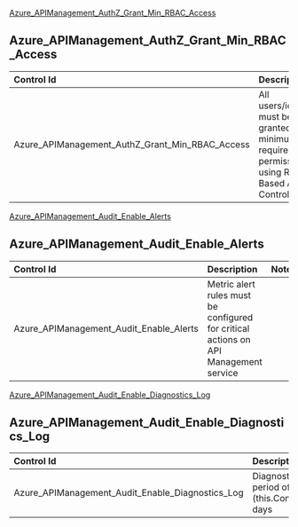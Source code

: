 [Azure_APIManagement_AuthZ_Grant_Min_RBAC_Access](#Azure_APIManagement_AuthZ_Grant_Min_RBAC_Access)
## Azure_APIManagement_AuthZ_Grant_Min_RBAC_Access
|Control Id|Description|Notes|
|:---------|:----------|:-------------|
|Azure_APIManagement_AuthZ_Grant_Min_RBAC_Access|All users/identities must be granted minimum required permissions using Role Based Access Control (RBAC)||


[Azure_APIManagement_Audit_Enable_Alerts](#Azure_APIManagement_Audit_Enable_Alerts)
## Azure_APIManagement_Audit_Enable_Alerts
|Control Id|Description|Notes|
|:---------|:----------|:-------------|
|Azure_APIManagement_Audit_Enable_Alerts|Metric alert rules must be configured for critical actions on API Management service||


[Azure_APIManagement_Audit_Enable_Diagnostics_Log](#Azure_APIManagement_Audit_Enable_Diagnostics_Log)
## Azure_APIManagement_Audit_Enable_Diagnostics_Log
|Control Id|Description|Notes|
|:---------|:----------|:-------------|
|Azure_APIManagement_Audit_Enable_Diagnostics_Log|Diagnostics logs must be enabled with a retention period of at least $($this.ControlSettings.Diagnostics_RetentionPeriod_Min) days||
